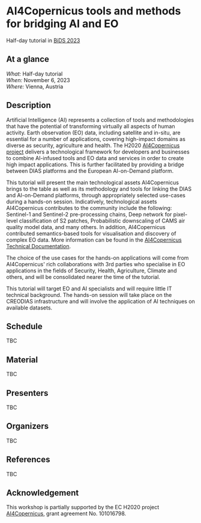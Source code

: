 AI4Copernicus tools and methods for bridging AI and EO
======================================================
Half-day tutorial in [BiDS 2023](https://www.bigdatafromspace2023.org/)

## At a glance

*What:*  Half-day tutorial  
*When:*  November 6, 2023  
*Where:* Vienna, Austria  

## Description

Artificial Intelligence (AI) represents a collection of tools and methodologies that have the potential of transforming virtually all aspects of human activity. Earth observation (EO) data, including satellite and in-situ, are essential for a number of applications, covering high-impact domains as diverse as security, agriculture and health. The H2020 [AI4Copernicus project](https://ai4copernicus-project.eu) delivers a technological framework for developers and businesses to combine AI-infused tools and EO data and services in order to create high impact applications. This is further facilitated by providing a bridge between DIAS platforms and the European AI-on-Demand platform.

This tutorial will present the main technological assets AI4Copernicus brings to the table as well as its methodology and tools for linking the DIAS and AI-on-Demand platforms, through appropriately selected use-cases during a hands-on session. Indicatively, technological assets AI4Copernicus contributes to the community include the following: Sentinel-1 and Sentinel-2 pre-processing chains, Deep network for pixel-level classification of S2 patches, Probabilistic downscaling of CAMS air quality model data, and many others. In addition, AI4Copernicus contributed semantics-based tools for visualisation and discovery of complex EO data. More information can be found in the [AI4Copernicus Technical Documentation](https://ai4copernicus-project.eu/wp-content/uploads/2023/01/AI4Copernicus_Technical-Documentation_V5_Feb2023_cover.pdf).

The choice of the use cases for the hands-on applications will come from AI4Copernicus' rich collaborations with 3rd parties who specialise in EO applications in the fields of Security, Health, Agriculture, Climate and others, and will be consolidated nearer the time of the tutorial.

This tutorial will target EO and AI specialists and will require little IT technical background. The hands-on session will take place on the CREODIAS infrastructure and will involve the application of AI techniques on available datasets.

## Schedule

TBC

## Material

TBC

## Presenters

TBC

## Organizers

TBC

## References

TBC

## Acknowledgement

This workshop is partially supported by the EC H2020 project [AI4Copernicus](https://ai4copernicus-project.eu), grant agreement No. 101016798.

